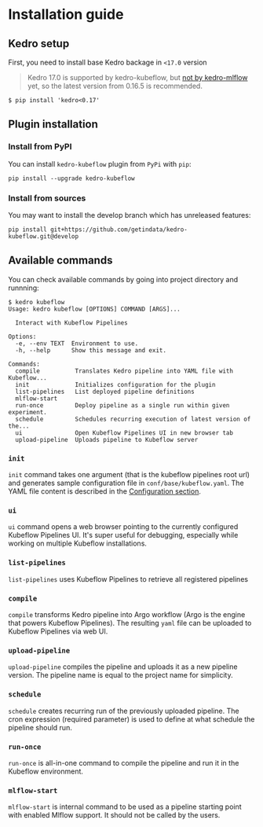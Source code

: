 # Installation guide

## Kedro setup

First, you need to install base Kedro backage in ``<17.0`` version

> Kedro 17.0 is supported by kedro-kubeflow, but [not by kedro-mlflow](https://github.com/Galileo-Galilei/kedro-mlflow/issues/144) yet, so the latest version from 0.16.5 is recommended.

```console
$ pip install 'kedro<0.17'
```

## Plugin installation

### Install from PyPI

You can install ``kedro-kubeflow`` plugin from ``PyPi`` with `pip`:

```console
pip install --upgrade kedro-kubeflow
```

### Install from sources

You may want to install the develop branch which has unreleased features:

```console
pip install git+https://github.com/getindata/kedro-kubeflow.git@develop
```

## Available commands

You can check available commands by going into project directory and runnning:

```console
$ kedro kubeflow
Usage: kedro kubeflow [OPTIONS] COMMAND [ARGS]...

  Interact with Kubeflow Pipelines

Options:
  -e, --env TEXT  Environment to use.
  -h, --help      Show this message and exit.

Commands:
  compile          Translates Kedro pipeline into YAML file with Kubeflow...
  init             Initializes configuration for the plugin
  list-pipelines   List deployed pipeline definitions
  mlflow-start
  run-once         Deploy pipeline as a single run within given experiment.
  schedule         Schedules recurring execution of latest version of the...
  ui               Open Kubeflow Pipelines UI in new browser tab
  upload-pipeline  Uploads pipeline to Kubeflow server
```

### `init`

`init` command takes one argument (that is the kubeflow pipelines root url) and generates sample configuration file in `conf/base/kubeflow.yaml`. The YAML file content is described in the [Configuration section](../02_installation/02_configuration.md).

### `ui`

`ui` command opens a web browser pointing to the currently configured Kubeflow Pipelines UI. It's super useful for debugging, especially while working on multiple Kubeflow installations.

### `list-pipelines`

`list-pipelines` uses Kubeflow Pipelines to retrieve all registered pipelines

### `compile`

`compile` transforms Kedro pipeline into Argo workflow (Argo is the engine that powers Kubeflow Pipelines). The resulting `yaml` file can be uploaded to Kubeflow Pipelines via web UI.

### `upload-pipeline`

`upload-pipeline` compiles the pipeline and uploads it as a new pipeline version. The pipeline name is equal to the project name for simplicity.

### `schedule`

`schedule` creates recurring run of the previously uploaded pipeline. The cron expression (required parameter) is used to define at what schedule the pipeline should run.

### `run-once`

`run-once` is all-in-one command to compile the pipeline and run it in the Kubeflow environment.

### `mlflow-start`

`mlflow-start` is internal command to be used as a pipeline starting point with enabled Mlflow support. It should not be called by the users.
